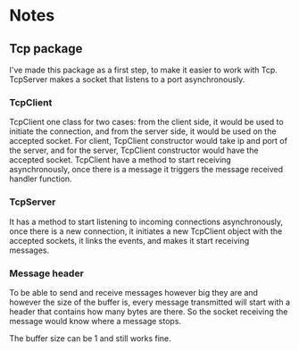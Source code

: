 # Notes

## Tcp package
I've made this package as a first step, to make it easier to work with Tcp. TcpServer makes a socket that listens to a port asynchronously.

### TcpClient
TcpClient one class for two cases: from the client side, it would be used to initiate the connection, and from the server side, it would be used on the accepted socket.
For client, TcpClient constructor would take ip and port of the server, and for the server, TcpClient constructor would have the accepted socket.
TcpClient have a method to start receiving asynchronously, once there is a message it triggers the message received handler function.

### TcpServer
It has a method to start listening to incoming connections asynchronously, once there is a new connection, it initiates a new TcpClient object with the accepted sockets, it links the events, and makes it start receiving messages.

### Message header
To be able to send and receive messages however big they are and however the size of the buffer is, every message transmitted will start with a header that contains how many bytes are there. So the socket receiving the message would know where a message stops.

The buffer size can be 1 and still works fine.
